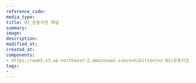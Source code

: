 ```yaml
---
reference_code:
media_type:
title: 07_운동사관 패널
summary:
image:
description:
modified_at:
created_at:
components:
- https://wwm3.s3.ap-northeast-2.amazonaws.com/exhibition/ex-02/운동사관/07_운동사관+패널.JPG
tags:
-
---
```

